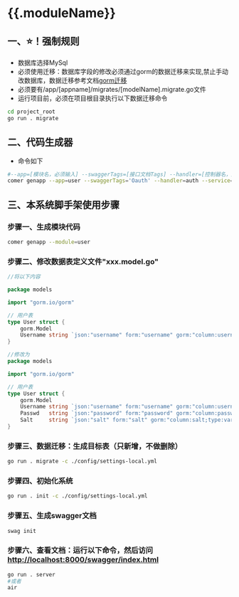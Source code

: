 # {{.moduleName}}
## 一、⭐！强制规则
- 数据库选择MySql
- 必须使用迁移：数据库字段的修改必须通过gorm的数据迁移来实现,禁止手动改数据库，数据迁移参考文档[gorm迁移](https://gorm.io/zh_CN/docs/migration.html)
- 必须要有/app/[appname]/migrates/[modelName].migrate.go文件
- 运行项目前，必须在项目根目录执行以下数据迁移命令
```sh
cd project_root
go run . migrate
```

## 二、代码生成器
- 命令如下
```sh
#--app=[模块名，必须输入] --swaggerTags=[接口文档Tags] --handler=[控制器名，默认为模块名] --service=[服务名，默认为控制器名] --model=[模型名1,模型名2,模型名...;默认取第一个生成service]
comer genapp --app=user --swaggerTags='Oauth' --handler=auth --service=user --model=user

```

## 三、本系统脚手架使用步骤
### 步骤一、生成模块代码
```sh
comer genapp --module=user
```
### 步骤二、修改数据表定义文件"xxx.model.go"
```go
//将以下内容

package models

import "gorm.io/gorm"

// 用户表
type User struct {
	gorm.Model
	Username string `json:"username" form:"username" gorm:"column:username;type:varchar(50);not null" binding:"required"`
}

//修改为
package models

import "gorm.io/gorm"

// 用户表
type User struct {
	gorm.Model
	Username string `json:"username" form:"username" gorm:"column:username;type:varchar(50);not null" binding:"required"`  //用户名
	Passwd   string `json:"password" form:"password" gorm:"column:password;type:varchar(255);not null" binding:"required"` //密码
	Salt     string `json:"salt" form:"salt" gorm:"column:salt;type:varchar(6);not null"  `                                //盐
}

```
### 步骤三、数据迁移：生成目标表（只新增，不做删除）
```sh
go run . migrate -c ./config/settings-local.yml
```
### 步骤四、初始化系统
```sh
go run . init -c ./config/settings-local.yml
```
### 步骤五、生成swagger文档
```sh
swag init
```
### 步骤六、查看文档：运行以下命令，然后访问[http://localhost:8000/swagger/index.html](http://localhost:8000/swagger/index.html)
```sh
go run . server
#或者
air
```
